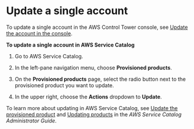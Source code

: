 # Update a single account<a name="update-account-in-sc"></a>

To update a single account in the AWS Control Tower console, see [Update the account in the console](updating-account-factory-accounts.md#update-account-in-console)\.

**To update a single account in AWS Service Catalog**

1. Go to AWS Service Catalog\.

1. In the left\-pane navigation menu, choose **Provisioned products**\.

1. On the **Provisioned products** page, select the radio button next to the provisioned product you want to update\.

1. In the upper right, choose the **Actions** dropdown to **Update**\.

To learn more about updating in AWS Service Catalog, see [Update the provisioned product](updating-account-factory-accounts.md#update-provisioned-product) and [Updating products](https://docs.aws.amazon.com/servicecatalog/latest/adminguide/productmgmt-update.html) in the *AWS Service Catalog Administrator Guide*\.